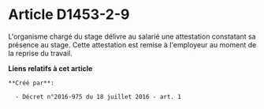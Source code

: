 # Article D1453-2-9

L'organisme chargé du stage délivre au salarié une attestation constatant sa présence au stage. Cette attestation est remise
à l'employeur au moment de la reprise du travail.

**Liens relatifs à cet article**

	**Créé par**:

	  - Décret n°2016-975 du 18 juillet 2016 - art. 1
